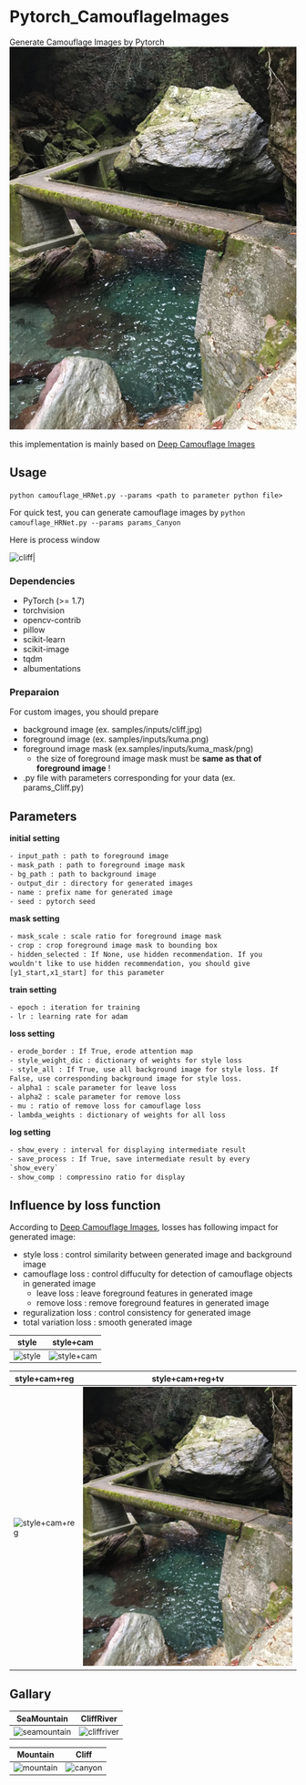 # Pytorch_CamouflageImages
Generate Camouflage Images by Pytorch
![Sample](samples/camouflages/camouflage_canyon.png)

this implementation is mainly based on [Deep Camouflage Images](http://zhangqing-home.net/files/papers/2020/aaai2020.pdf) 

## Usage
```python camouflage_HRNet.py --params <path to parameter python file>```

For quick test, you can generate camouflage images by ```python camouflage_HRNet.py --params params_Canyon```

Here is process window

![cliff](samples/camouflages/window.png)|

### Dependencies
- PyTorch (>= 1.7)
- torchvision
- opencv-contrib
- pillow
- scikit-learn
- scikit-image
- tqdm
- albumentations

### Preparaion
For custom images, you should prepare 
- background image (ex. samples/inputs/cliff.jpg)
- foreground image (ex. samples/inputs/kuma.png)
- foreground image mask (ex.samples/inputs/kuma_mask/png)
    - the size of foreground image mask must be **same as that of foreground image** !
- .py file with parameters corresponding for your data (ex. params_Cliff.py)

## Parameters
**initial setting**
```
- input_path : path to foreground image
- mask_path : path to foreground image mask
- bg_path : path to background image
- output_dir : directory for generated images
- name : prefix name for generated image
- seed : pytorch seed
```

**mask setting**
```
- mask_scale : scale ratio for foreground image mask
- crop : crop foreground image mask to bounding box
- hidden_selected : If None, use hidden recommendation. If you wouldn't like to use hidden recommendation, you should give [y1_start,x1_start] for this parameter
```

**train setting**
```
- epoch : iteration for training
- lr : learning rate for adam
```

**loss setting**
```
- erode_border : If True, erode attention map
- style_weight_dic : dictionary of weights for style loss
- style_all : If True, use all background image for style loss. If False, use corresponding background image for style loss.
- alpha1 : scale parameter for leave loss
- alpha2 : scale parameter for remove loss
- mu : ratio of remove loss for camouflage loss
- lambda_weights : dictionary of weights for all loss
```

**log setting**
```
- show_every : interval for displaying intermediate result
- save_process : If True, save intermediate result by every `show_every`
- show_comp : compressino ratio for display
```

## Influence by loss function
According to [Deep Camouflage Images](http://zhangqing-home.net/files/papers/2020/aaai2020.pdf), losses has following impact for generated image:

- style loss : control similarity between generated image and background image
- camouflage loss : control diffuculty for detection of camouflage objects in generated image
    - leave loss : leave foreground features in generated image
    - remove loss : remove foreground features in generated image
- reguralization loss : control consistency for generated image
- total variation loss : smooth generated image

|style|style+cam|
|---|---|
|![style](samples/camouflages/camouflage_style.png)|![style+cam](samples/camouflages/camouflage_style+cam.png)|

|style+cam+reg|style+cam+reg+tv|
|---|---|
|![style+cam+reg](samples/camouflages/camouflage_style+cam+reg.png)|![style+cam+reg+tv](samples/camouflages/camouflage_canyon.png)|

## Gallary

|SeaMountain|CliffRiver|
|---|---|
|![seamountain](samples/camouflages/camouflage_seamountain.png)|![cliffriver](samples/camouflages/camouflage_cliffriver.png)|

|Mountain|Cliff|
|---|---|
|![mountain](samples/camouflages/camouflage_mountain.png)|![canyon](samples/camouflages/camouflage_cliff.png)|
